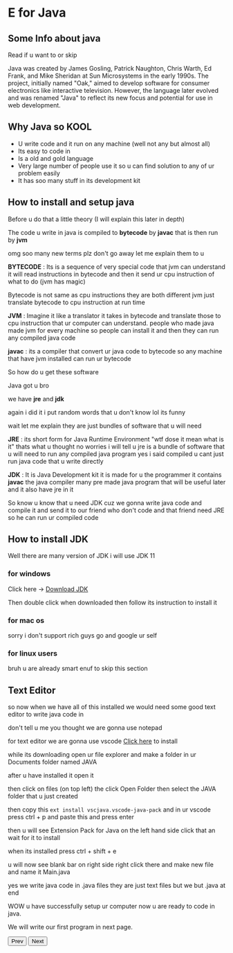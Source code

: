 # E for Java

## Some Info about java

Read if u want to or skip

Java was created by James Gosling, Patrick Naughton, Chris Warth, Ed Frank, and Mike Sheridan at Sun Microsystems in the early 1990s. The project, initially named "Oak," aimed to develop software for consumer electronics like interactive television. However, the language later evolved and was renamed "Java" to reflect its new focus and potential for use in web development.

## Why Java so KOOL

- U write code and it run on any machine (well not any but almost all)
- Its easy to code in
- Is a old and gold language
- Very large number of people use it so u can find solution to any of ur problem easily
- It has soo many stuff in its development kit

## How to install and setup java

Before u do that a little theory (I will explain this later in depth)

The code u write in java is compiled to **bytecode** by **javac** that is then run by **jvm**

omg soo many new terms plz don't go away let me explain them to u

**BYTECODE** : Its is a sequence of very special code that jvm can understand it will read instructions in bytecode and then it send ur cpu instruction of what to do (jvm has magic)

<div class="note">
Bytecode is not same as cpu instructions they are both different jvm just translate bytecode to cpu instruction at run time
</div>

**JVM** : Imagine it like a translator it takes in bytecode and translate those to cpu instruction that ur computer can understand. people who made java made jvm for every machine so people can install it and then they can run any compiled java code

**javac** : its a compiler that convert ur java code to bytecode so any machine that have jvm installed can run ur bytecode


So how do u get these software

Java got u bro

we have **jre** and **jdk**

again i did it i put random words that u don't know lol its funny

wait let me explain they are just bundles of software that u will need

**JRE** : its short form for Java Runtime Environment "wtf dose it mean what is it" thats what u thought no worries i will tell u jre is a bundle of software that u will need to run any compiled java program yes i said compiled u cant just run java code that u write directly

**JDK** : It is Java Development kit it is made for u the programmer it contains **javac** the java compiler many pre made java program that will be useful later and it also have jre in it

So know u know that u need JDK cuz we gonna write java code and compile it and send it to our friend who don't code and that friend need JRE so he can run ur compiled code

## How to install JDK

Well there are many version of JDK i will use JDK 11

### for windows
Click here -> [Download JDK](https://download.bell-sw.com/java/11.0.19+7/bellsoft-jdk11.0.19+7-windows-amd64.msi)

Then double click when downloaded then follow its instruction to install it

### for mac os

sorry i don't support rich guys go and google ur self

### for linux users

bruh u are already smart enuf to skip this section



## Text Editor

so now when we have all of this installed we would need some good text editor to write java code in 

don't tell u me you thought we are gonna use notepad

for text editor we are gonna use vscode [Click here](https://code.visualstudio.com/) to install

while its downloading open ur file explorer and make a folder in ur Documents folder named JAVA

after u have installed it open it

then click on files (on top left) the click Open Folder then select the JAVA folder that u just created

then copy this `ext install vscjava.vscode-java-pack` and in ur vscode press ctrl + p and paste this and press enter

then u will see Extension Pack for Java on the left hand side click that an wait for it to install

when its installed press ctrl + shift + e

u will now see blank bar on right side right click there and make new file and name it Main.java

yes we write java code in .java files they are just text files but we but .java at end


WOW u have successfully setup ur computer now u are ready to code in java.


We will write our first program in next page.

<button onclick="window.location.href = window.location.origin + '/java/pages/4.md';">Prev</button>
<button onclick="window.location.href = window.location.origin + '/java/pages/6.md';">Next</button>




